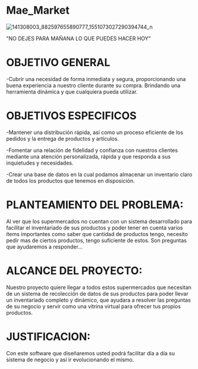 # Mae_Market
![141308003_882597655890777_1551073027290394744_n](https://user-images.githubusercontent.com/78750880/107551255-06ebfb00-6ba0-11eb-8fb2-c2555115ffdd.png)

"NO DEJES PARA MAÑANA LO QUE PUEDES HACER HOY"



# OBJETIVO GENERAL

-Cubrir una necesidad de forma inmediata y segura, proporcionando una buena experiencia a nuestro cliente durante su compra. Brindando una herramienta dinámica y que cualquiera pueda utilizar.

# OBJETIVOS ESPECIFICOS

-Mantener una distribución rápida, así como un proceso eficiente de los pedidos y la entrega de productos y artículos. 

-Fomentar una relación de fidelidad y confianza con nuestros clientes mediante una atención personalizada, rápida y que responda a sus inquietudes y necesidades.

-Crear una base de datos en la cual podamos almacenar un inventario claro de todos los productos que tenemos en disposición.

# PLANTEAMIENTO DEL PROBLEMA:
Al ver que los supermercados no cuentan con un sistema desarrollado para facilitar el inventariado de sus productos y poder tener en cuenta varios ítems importantes como saber que cantidad de productos tengo, necesito pedir mas de ciertos productos, tengo suficiente de estos. Son preguntas que ayudaremos a responder…

# ALCANCE DEL PROYECTO:
Nuestro proyecto quiere llegar a todos estos supermercados que necesitan de un sistema de recolección de datos de sus productos para poder llevar un inventariado completo y dinámico, que ayudara a resolver las preguntas de su negocio y servir como una vitrina virtual para ofrecer tus propios productos. 

# JUSTIFICACION:
Con este software que diseñaremos usted podrá facilitar día a día su sistema de negocio y así ir evolucionando el mismo.
